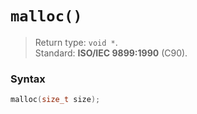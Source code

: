 # `malloc()`

> Return type: `void *`.  
> Standard: **ISO/IEC 9899:1990** (C90).

### Syntax

```c
malloc(size_t size);
```